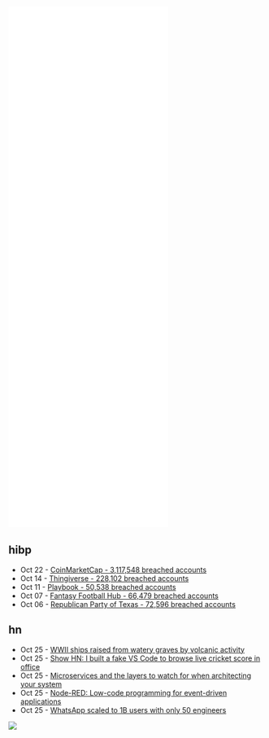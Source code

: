 ![Metrics](https://raw.githubusercontent.com/phixion/phixion/master/metrics.svg)

## hibp

<!--
for https://github.com/phixion/phixion/blob/main/.github/workflows/feeds.yml
-->
<!--START_SECTION:haveibeenpwnd-->
- Oct 22 - [CoinMarketCap - 3,117,548 breached accounts](https://haveibeenpwned.com/PwnedWebsites#CoinMarketCap)
- Oct 14 - [Thingiverse - 228,102 breached accounts](https://haveibeenpwned.com/PwnedWebsites#Thingiverse)
- Oct 11 - [Playbook - 50,538 breached accounts](https://haveibeenpwned.com/PwnedWebsites#Playbook)
- Oct 07 - [Fantasy Football Hub - 66,479 breached accounts](https://haveibeenpwned.com/PwnedWebsites#FantasyFootballHub)
- Oct 06 - [Republican Party of Texas - 72,596 breached accounts](https://haveibeenpwned.com/PwnedWebsites#RepublicanPartyOfTexas)
<!--END_SECTION:haveibeenpwnd-->

## hn

<!--
for https://github.com/phixion/phixion/blob/main/.github/workflows/feeds.yml
-->
<!--START_SECTION:hn-->
- Oct 25 - [WWII ships raised from watery graves by volcanic activity](https://taiwanenglishnews.com/volcanic-activity-seismic-shifts-wwii-ships-from-battle-of-iwo-jima-raised-from-watery-graves/)
- Oct 25 - [Show HN: I built a fake VS Code to browse live cricket score in office](https://cric-code.pankajtanwar.in/)
- Oct 25 - [Microservices and the layers to watch for when architecting your system](https://www.infoq.com/articles/consistency-coupling-complexity/)
- Oct 25 - [Node-RED: Low-code programming for event-driven applications](https://nodered.org/)
- Oct 25 - [WhatsApp scaled to 1B users with only 50 engineers](https://www.quastor.org/p/how-whatsapp-scaled-to-1-billion)
<!--END_SECTION:hn-->

<!--
for https://yhype.me
-->
![](https://hit.yhype.me/github/profile?user_id=13013670)
